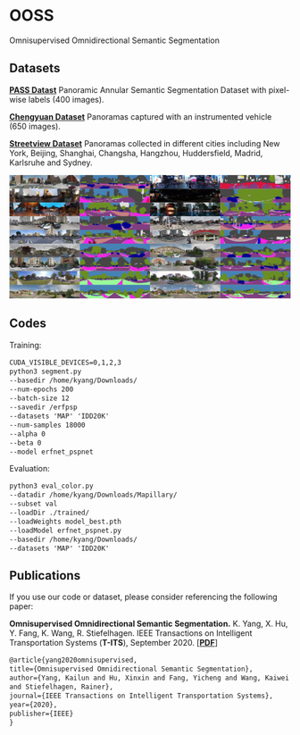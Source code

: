 # OOSS
Omnisupervised Omnidirectional Semantic Segmentation

## Datasets
[**PASS Datast**](https://drive.google.com/file/d/1A_P2u5HUbrHZnKJYAOL2f7JLxxj69LqB/view?usp=sharing)
Panoramic Annular Semantic Segmentation Dataset with pixel-wise labels (400 images).

[**Chengyuan Dataset**](https://drive.google.com/file/d/1xMUeptlceWpjLmqUKeOasRmGg1J9QF-h/view?usp=sharing)
Panoramas captured with an instrumented vehicle (650 images).

[**Streetview Dataset**](https://drive.google.com/file/d/1_tZiYdRCQASJhNiR6MAPC_P_F1EbpEw0/view?usp=sharing)
Panoramas collected in different cities including New York, Beijing, Shanghai, Changsha, Hangzhou, Huddersfield, Madrid, Karlsruhe and Sydney.

![Example segmentation](figure_psv.jpg?raw=true "Example segmentation")

## Codes
Training:
```
CUDA_VISIBLE_DEVICES=0,1,2,3
python3 segment.py
--basedir /home/kyang/Downloads/
--num-epochs 200
--batch-size 12
--savedir /erfpsp
--datasets 'MAP' 'IDD20K'
--num-samples 18000
--alpha 0
--beta 0
--model erfnet_pspnet
```

Evaluation:
```
python3 eval_color.py
--datadir /home/kyang/Downloads/Mapillary/
--subset val
--loadDir ./trained/
--loadWeights model_best.pth
--loadModel erfnet_pspnet.py
--basedir /home/kyang/Downloads/
--datasets 'MAP' 'IDD20K'
```

## Publications
If you use our code or dataset, please consider referencing the following paper:

**Omnisupervised Omnidirectional Semantic Segmentation.**
K. Yang, X. Hu, Y. Fang, K. Wang, R. Stiefelhagen.
IEEE Transactions on Intelligent Transportation Systems (**T-ITS**), September 2020.
[[**PDF**](http://www.yangkailun.com/publications/tits2020_kailun.pdf)]

```
@article{yang2020omnisupervised,
title={Omnisupervised Omnidirectional Semantic Segmentation},
author={Yang, Kailun and Hu, Xinxin and Fang, Yicheng and Wang, Kaiwei and Stiefelhagen, Rainer},
journal={IEEE Transactions on Intelligent Transportation Systems},
year={2020},
publisher={IEEE}
}
```

